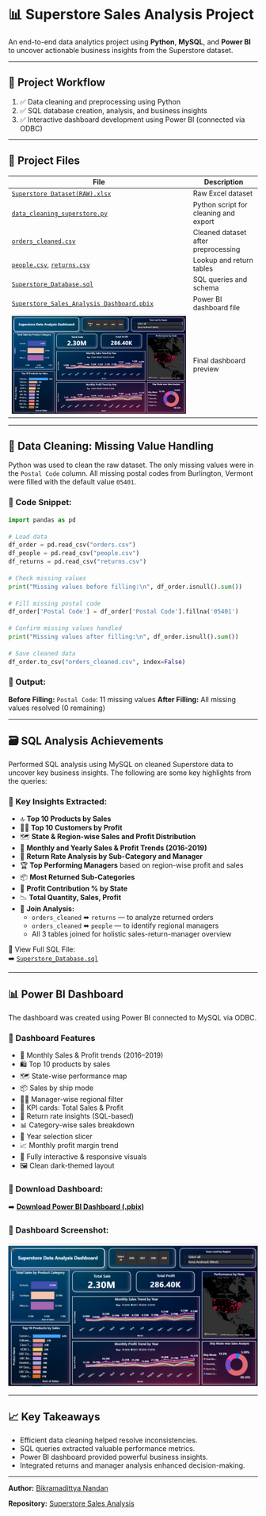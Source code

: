 # 📊 Superstore Sales Analysis Project

An end-to-end data analytics project using **Python**, **MySQL**, and **Power BI** to uncover actionable business insights from the Superstore dataset.

---

## 🔄 Project Workflow

1. ✅ Data cleaning and preprocessing using Python
2. ✅ SQL database creation, analysis, and business insights
3. ✅ Interactive dashboard development using Power BI (connected via ODBC)

---

## 📁 Project Files

| File | Description |
|------|-------------|
| [`Superstore Dataset(RAW).xlsx`](https://github.com/BIKRAMADITTYA/superstore-sales-analysis/blob/main/Superstore%20Dataset(RAW).xlsx) | Raw Excel dataset |
| [`data_cleaning_superstore.py`](https://github.com/BIKRAMADITTYA/superstore-sales-analysis/blob/main/data_cleaning_superstore.py) | Python script for cleaning and export |
| [`orders_cleaned.csv`](https://github.com/BIKRAMADITTYA/superstore-sales-analysis/blob/main/orders_cleaned.csv) | Cleaned dataset after preprocessing |
| [`people.csv`](https://github.com/BIKRAMADITTYA/superstore-sales-analysis/blob/main/people.csv), [`returns.csv`](https://github.com/BIKRAMADITTYA/superstore-sales-analysis/blob/main/returns.csv) | Lookup and return tables |
| [`Superstore_Database.sql`](https://github.com/BIKRAMADITTYA/superstore-sales-analysis/blob/main/Superstore_Database.sql) | SQL queries and schema |
| [`Superstore_Sales_Analysis Dashboard.pbix`](https://github.com/BIKRAMADITTYA/superstore-sales-analysis/blob/main/Superstore_Sales_Analysis%20Dashboard.pbix) | Power BI dashboard file |
| ![Dashboard Screenshot](https://github.com/BIKRAMADITTYA/superstore-sales-analysis/blob/main/Superstore%20Data%20Analysis%20Dashboard.png?raw=true) | Final dashboard preview |


---

## 🧹 Data Cleaning: Missing Value Handling

Python was used to clean the raw dataset. The only missing values were in the `Postal Code` column. All missing postal codes from Burlington, Vermont were filled with the default value `05401`.

### 📄 Code Snippet:

```python
import pandas as pd

# Load data
df_order = pd.read_csv("orders.csv")
df_people = pd.read_csv("people.csv")
df_returns = pd.read_csv("returns.csv")

# Check missing values
print("Missing values before filling:\n", df_order.isnull().sum())

# Fill missing postal code
df_order['Postal Code'] = df_order['Postal Code'].fillna('05401')

# Confirm missing values handled
print("Missing values after filling:\n", df_order.isnull().sum())

# Save cleaned data
df_order.to_csv("orders_cleaned.csv", index=False)
```

### 🔢 Output:

**Before Filling:** `Postal Code`: 11 missing values
**After Filling:** All missing values resolved (0 remaining)

---
## 🗃️ SQL Analysis Achievements

Performed SQL analysis using MySQL on cleaned Superstore data to uncover key business insights. The following are some key highlights from the queries:

### 📌 Key Insights Extracted:

- 🔝 **Top 10 Products by Sales**
- 🧑‍💼 **Top 10 Customers by Profit**
- 🗺️ **State & Region-wise Sales and Profit Distribution**
- 📆 **Monthly and Yearly Sales & Profit Trends (2016-2019)**
- 🔁 **Return Rate Analysis by Sub-Category and Manager**
- 🏆 **Top Performing Managers** based on region-wise profit and sales
- 📦 **Most Returned Sub-Categories**
- 💼 **Profit Contribution % by State**
- 📉 **Total Quantity, Sales, Profit** 
- 🔄 **Join Analysis:**  
  - `orders_cleaned` ⬌ `returns` — to analyze returned orders  
  - `orders_cleaned` ⬌ `people` — to identify regional managers  
  - All 3 tables joined for holistic sales-return-manager overview

📂 View Full SQL File:  
➡️ [`Superstore_Database.sql`](https://github.com/BIKRAMADITTYA/superstore-sales-analysis/blob/main/Superstore_Database.sql)


---

## 📊 Power BI Dashboard

The dashboard was created using Power BI connected to MySQL via ODBC.

### 📅 Dashboard Features

* 📆 Monthly Sales & Profit trends (2016–2019)
* 🛍️ Top 10 products by sales
* 🗺️ State-wise performance map
* 📦 Sales by ship mode
* 🧑‍💼 Manager-wise regional filter
* 🎯 KPI cards: Total Sales & Profit
* 🔁 Return rate insights (SQL-based)
* 📊 Category-wise sales breakdown
* 🧠 Year selection slicer
* 📈 Monthly profit margin trend
* 📌 Fully interactive & responsive visuals
* 🖼️ Clean dark-themed layout


### 🧩 Download Dashboard:

➡️ **[Download Power BI Dashboard (.pbix)](https://github.com/BIKRAMADITTYA/superstore-sales-analysis/blob/main/Superstore_Sales_Analysis%20Dashboard.pbix)**


### 📸 Dashboard Screenshot:

![Superstore Data Analysis Dashboard](https://github.com/BIKRAMADITTYA/superstore-sales-analysis/blob/main/Superstore%20Data%20Analysis%20Dashboard.png?raw=true)

---

## 📈 Key Takeaways

* Efficient data cleaning helped resolve inconsistencies.
* SQL queries extracted valuable performance metrics.
* Power BI dashboard provided powerful business insights.
* Integrated returns and manager analysis enhanced decision-making.

---

**Author:** [Bikramadittya Nandan](https://github.com/BIKRAMADITTYA)

**Repository:** [Superstore Sales Analysis](https://github.com/BIKRAMADITTYA/superstore-sales-analysis)
